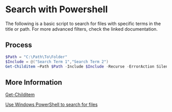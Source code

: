 # Search with Powershell

The following is a basic script to search for files with specific terms in the title or path. For more advanced filters, check the linked documentation.

## Process

```PowerShell
$Path = "C:\Path\To\Folder"
$Include = @("Search Term 1","Search Term 2")
Get-Childitem –Path $Path -Include $Include -Recurse -ErrorAction SilentlyContinue
```

## More Information

[Get-Childitem](https://learn.microsoft.com/en-us/powershell/module/microsoft.powershell.management/get-childitem)

[Use Windows PowerShell to search for files](https://devblogs.microsoft.com/scripting/use-windows-powershell-to-search-for-files/)
